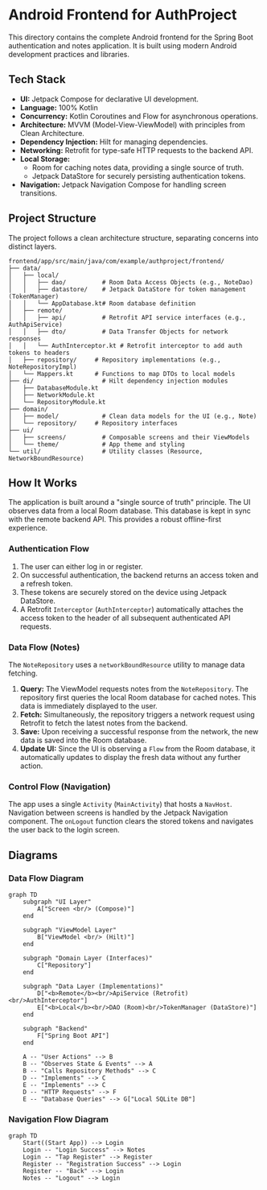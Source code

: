 # Android Frontend for AuthProject

This directory contains the complete Android frontend for the Spring Boot authentication and notes application. It is built using modern Android development practices and libraries.

## Tech Stack

*   **UI:** Jetpack Compose for declarative UI development.
*   **Language:** 100% Kotlin
*   **Concurrency:** Kotlin Coroutines and Flow for asynchronous operations.
*   **Architecture:** MVVM (Model-View-ViewModel) with principles from Clean Architecture.
*   **Dependency Injection:** Hilt for managing dependencies.
*   **Networking:** Retrofit for type-safe HTTP requests to the backend API.
*   **Local Storage:**
    *   Room for caching notes data, providing a single source of truth.
    *   Jetpack DataStore for securely persisting authentication tokens.
*   **Navigation:** Jetpack Navigation Compose for handling screen transitions.

## Project Structure

The project follows a clean architecture structure, separating concerns into distinct layers.

```
frontend/app/src/main/java/com/example/authproject/frontend/
├── data/
│   ├── local/
│   │   ├── dao/          # Room Data Access Objects (e.g., NoteDao)
│   │   ├── datastore/    # Jetpack DataStore for token management (TokenManager)
│   │   └── AppDatabase.kt# Room database definition
│   ├── remote/
│   │   ├── api/          # Retrofit API service interfaces (e.g., AuthApiService)
│   │   ├── dto/          # Data Transfer Objects for network responses
│   │   └── AuthInterceptor.kt # Retrofit interceptor to add auth tokens to headers
│   ├── repository/     # Repository implementations (e.g., NoteRepositoryImpl)
│   └── Mappers.kt      # Functions to map DTOs to local models
├── di/                   # Hilt dependency injection modules
│   ├── DatabaseModule.kt
│   ├── NetworkModule.kt
│   └── RepositoryModule.kt
├── domain/
│   ├── model/            # Clean data models for the UI (e.g., Note)
│   └── repository/     # Repository interfaces
├── ui/
│   ├── screens/          # Composable screens and their ViewModels
│   └── theme/            # App theme and styling
└── util/                 # Utility classes (Resource, NetworkBoundResource)
```

## How It Works

The application is built around a "single source of truth" principle. The UI observes data from a local Room database. This database is kept in sync with the remote backend API. This provides a robust offline-first experience.

### Authentication Flow
1.  The user can either log in or register.
2.  On successful authentication, the backend returns an access token and a refresh token.
3.  These tokens are securely stored on the device using Jetpack DataStore.
4.  A Retrofit `Interceptor` (`AuthInterceptor`) automatically attaches the access token to the header of all subsequent authenticated API requests.

### Data Flow (Notes)

The `NoteRepository` uses a `networkBoundResource` utility to manage data fetching.

1.  **Query:** The ViewModel requests notes from the `NoteRepository`. The repository first queries the local Room database for cached notes. This data is immediately displayed to the user.
2.  **Fetch:** Simultaneously, the repository triggers a network request using Retrofit to fetch the latest notes from the backend.
3.  **Save:** Upon receiving a successful response from the network, the new data is saved into the Room database.
4.  **Update UI:** Since the UI is observing a `Flow` from the Room database, it automatically updates to display the fresh data without any further action.

### Control Flow (Navigation)

The app uses a single `Activity` (`MainActivity`) that hosts a `NavHost`. Navigation between screens is handled by the Jetpack Navigation component. The `onLogout` function clears the stored tokens and navigates the user back to the login screen.

## Diagrams

### Data Flow Diagram
```mermaid
graph TD
    subgraph "UI Layer"
        A["Screen <br/> (Compose)"]
    end

    subgraph "ViewModel Layer"
        B["ViewModel <br/> (Hilt)"]
    end

    subgraph "Domain Layer (Interfaces)"
        C["Repository"]
    end

    subgraph "Data Layer (Implementations)"
        D["<b>Remote</b><br/>ApiService (Retrofit)<br/>AuthInterceptor"]
        E["<b>Local</b><br/>DAO (Room)<br/>TokenManager (DataStore)"]
    end

    subgraph "Backend"
        F["Spring Boot API"]
    end

    A -- "User Actions" --> B
    B -- "Observes State & Events" --> A
    B -- "Calls Repository Methods" --> C
    D -- "Implements" --> C
    E -- "Implements" --> C
    D -- "HTTP Requests" --> F
    E -- "Database Queries" --> G["Local SQLite DB"]
```

### Navigation Flow Diagram
```mermaid
graph TD
    Start((Start App)) --> Login
    Login -- "Login Success" --> Notes
    Login -- "Tap Register" --> Register
    Register -- "Registration Success" --> Login
    Register -- "Back" --> Login
    Notes -- "Logout" --> Login
``` 